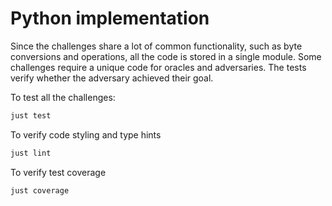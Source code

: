 # Python implementation

Since the challenges share a lot of common functionality, such as byte conversions and operations, all the code is stored in a single module. Some challenges require a unique code for oracles and adversaries. The tests verify whether the adversary achieved their goal.

To test all the challenges:
```sh
just test
```

To verify code styling and type hints
```sh
just lint
```

To verify test coverage
```sh
just coverage
```